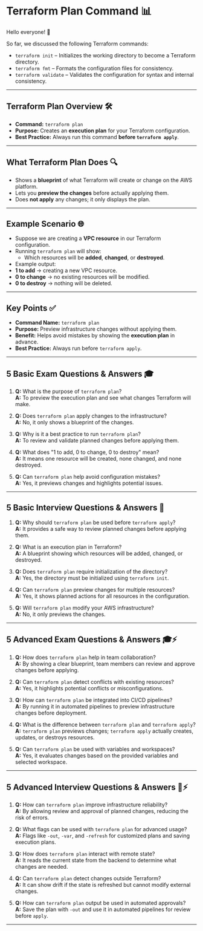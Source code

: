 # Terraform Plan Command 📊

Hello everyone! 👋  

So far, we discussed the following Terraform commands:
- `terraform init` – Initializes the working directory to become a Terraform directory.  
- `terraform fmt` – Formats the configuration files for consistency.  
- `terraform validate` – Validates the configuration for syntax and internal consistency.  

---

## Terraform Plan Overview 🛠️
- **Command:** `terraform plan`  
- **Purpose:** Creates an **execution plan** for your Terraform configuration.  
- **Best Practice:** Always run this command **before `terraform apply`**.  

---

## What Terraform Plan Does 🔍
- Shows a **blueprint** of what Terraform will create or change on the AWS platform.  
- Lets you **preview the changes** before actually applying them.  
- Does **not apply** any changes; it only displays the plan.  

---

## Example Scenario 🌐
- Suppose we are creating a **VPC resource** in our Terraform configuration.  
- Running `terraform plan` will show:
  - Which resources will be **added**, **changed**, or **destroyed**.  
- Example output:
- **1 to add** → creating a new VPC resource.  
- **0 to change** → no existing resources will be modified.  
- **0 to destroy** → nothing will be deleted.  

---

## Key Points ✅
- **Command Name:** `terraform plan`  
- **Purpose:** Preview infrastructure changes without applying them.  
- **Benefit:** Helps avoid mistakes by showing the **execution plan** in advance.  
- **Best Practice:** Always run before `terraform apply`.

---

## 5 Basic Exam Questions & Answers 🎓

1. **Q:** What is the purpose of `terraform plan`?  
 **A:** To preview the execution plan and see what changes Terraform will make.

2. **Q:** Does `terraform plan` apply changes to the infrastructure?  
 **A:** No, it only shows a blueprint of the changes.

3. **Q:** Why is it a best practice to run `terraform plan`?  
 **A:** To review and validate planned changes before applying them.

4. **Q:** What does "1 to add, 0 to change, 0 to destroy" mean?  
 **A:** It means one resource will be created, none changed, and none destroyed.

5. **Q:** Can `terraform plan` help avoid configuration mistakes?  
 **A:** Yes, it previews changes and highlights potential issues.

---

## 5 Basic Interview Questions & Answers 💼

1. **Q:** Why should `terraform plan` be used before `terraform apply`?  
 **A:** It provides a safe way to review planned changes before applying them.

2. **Q:** What is an execution plan in Terraform?  
 **A:** A blueprint showing which resources will be added, changed, or destroyed.

3. **Q:** Does `terraform plan` require initialization of the directory?  
 **A:** Yes, the directory must be initialized using `terraform init`.

4. **Q:** Can `terraform plan` preview changes for multiple resources?  
 **A:** Yes, it shows planned actions for all resources in the configuration.

5. **Q:** Will `terraform plan` modify your AWS infrastructure?  
 **A:** No, it only previews the changes.

---

## 5 Advanced Exam Questions & Answers 🎓⚡

1. **Q:** How does `terraform plan` help in team collaboration?  
 **A:** By showing a clear blueprint, team members can review and approve changes before applying.

2. **Q:** Can `terraform plan` detect conflicts with existing resources?  
 **A:** Yes, it highlights potential conflicts or misconfigurations.

3. **Q:** How can `terraform plan` be integrated into CI/CD pipelines?  
 **A:** By running it in automated pipelines to preview infrastructure changes before deployment.

4. **Q:** What is the difference between `terraform plan` and `terraform apply`?  
 **A:** `terraform plan` previews changes; `terraform apply` actually creates, updates, or destroys resources.

5. **Q:** Can `terraform plan` be used with variables and workspaces?  
 **A:** Yes, it evaluates changes based on the provided variables and selected workspace.

---

## 5 Advanced Interview Questions & Answers 💼⚡

1. **Q:** How can `terraform plan` improve infrastructure reliability?  
 **A:** By allowing review and approval of planned changes, reducing the risk of errors.

2. **Q:** What flags can be used with `terraform plan` for advanced usage?  
 **A:** Flags like `-out`, `-var`, and `-refresh` for customized plans and saving execution plans.

3. **Q:** How does `terraform plan` interact with remote state?  
 **A:** It reads the current state from the backend to determine what changes are needed.

4. **Q:** Can `terraform plan` detect changes outside Terraform?  
 **A:** It can show drift if the state is refreshed but cannot modify external changes.

5. **Q:** How can `terraform plan` output be used in automated approvals?  
 **A:** Save the plan with `-out` and use it in automated pipelines for review before `apply`.

---
